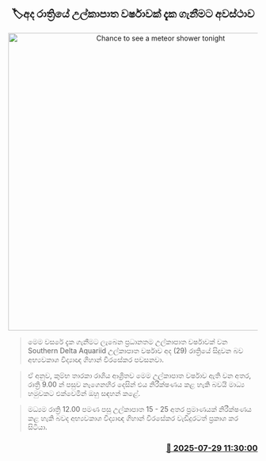 <p align='center'><b><h2 align='center' title='Chance to see a meteor shower tonight'>🏷අද රාත්‍රියේ උල්කාපාත වර්ෂාවක් දැක ගැනීමට අවස්ථාව</h2></b></p>
<p align='center'><img src='https://helakuru.sgp1.cdn.digitaloceanspaces.com/esana/images/lib/geminids-meteor.jpg' width='600' alt='Chance to see a meteor shower tonight'></p>

> මෙම වසරේ දැක ගැනීමට ලැබෙන ප්‍රධානතම උල්කාපාත වර්ෂාවක් වන Southern Delta Aquariid උල්කාපාත වර්ෂාව අද (29) රාත්‍රියේ සිදුවන බව අභ්‍යවකාශ විද්‍යාඥ ගිහාන් වීරසේකර පවසනවා.

> ඒ අනුව, කුම්භ තාරකා රාශිය ආශ්‍රිතව මෙම උල්කාපාත වර්ෂාව ඇති වන අතර, රාත්‍රි 9.00 න් පසුව නැගෙනහිර දෙසින් එය නිරීක්ෂණය කළ හැකි බවයි මාධ්‍ය හමුවකට එක්වෙමින් ඔහු සඳහන් කළේ.

> මධ්‍යම රාත්‍රි 12.00 පමණ පසු උල්කාපාත 15 - 25 අතර ප්‍රමාණයක් නිරීක්ෂණය කළ හැකි බවද අභ්‍යවකාශ විද්‍යාඥ ගිහාන් වීරසේකර වැඩිදුරටත් ප්‍රකාශ කර සිටියා.



<h3 align='right'><a href='https://www.helakuru.lk/esana/p/112248/'>📅 2025-07-29 11:30:00</a></h3>
